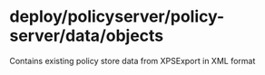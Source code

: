 # deploy/policyserver/policy-server/data/objects
Contains existing policy store data from XPSExport in XML format
